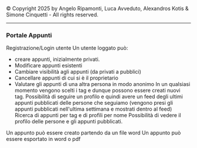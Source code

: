 © Copyright 2025 by Angelo Ripamonti, Luca Avveduto, Alexandros Kotis & Simone Cinquetti - All rights reserved.

---
### Portale Appunti

Registrazione/Login utente
Un utente loggato può:
- creare appunti, inizialmente privati.
- Modificare appunti esistenti
- Cambiare visibilità agli appunti (da privati a pubblici)
- Cancellare appunti di cui si è il proprietario
- Valutare gli appunti di una altra persona in modo anonimo
In un qualsiasi momento vengono scelti i tag e dunque possono essere creati nuovi tag.
Possibilità di seguire un profilo e quindi avere un feed degli ultimi appunti pubblicati delle persone che seguiamo (vengono presi gli appunti pubblicati nell'ultima settimana e mostrati dentro al feed)
Ricerca di appunti per tag e di profili per nome
Possibilità di vedere il profilo delle persone e gli appunti pubblicati.

Un appunto può essere creato partendo da un file word 
Un appunto può essere esportato in word o pdf
